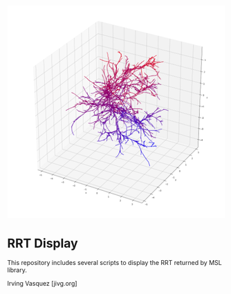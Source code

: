 ![Drag Racing](rrt2.png)

# RRT Display

This repository includes several scripts to display the RRT returned by MSL library.

Irving Vasquez
[jivg.org]

